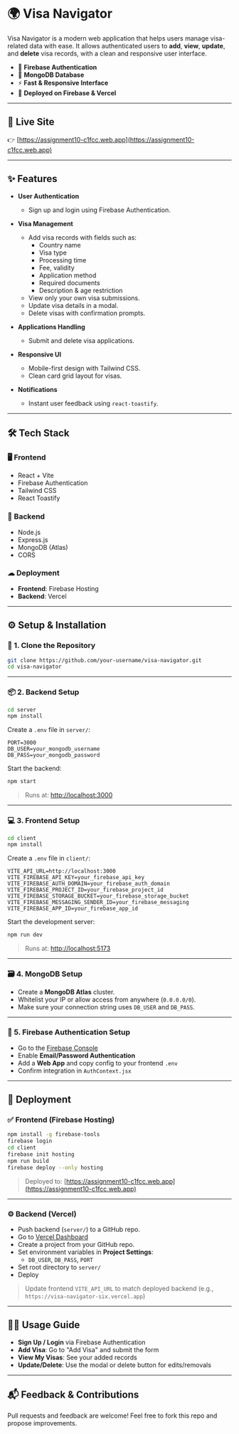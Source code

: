 # 🌍 Visa Navigator

Visa Navigator is a modern web application that helps users manage visa-related data with ease. It allows authenticated users to **add**, **view**, **update**, and **delete** visa records, with a clean and responsive user interface.

- 🔐 **Firebase Authentication**
- 📂 **MongoDB Database**
- ⚡ **Fast & Responsive Interface**
- 🚀 **Deployed on Firebase & Vercel**

---

## 🔗 Live Site

👉 [https://assignment10-c1fcc.web.app](https://assignment10-c1fcc.web.app)

---

## ✨ Features

- **User Authentication**
  - Sign up and login using Firebase Authentication.
- **Visa Management**

  - Add visa records with fields such as:
    - Country name
    - Visa type
    - Processing time
    - Fee, validity
    - Application method
    - Required documents
    - Description & age restriction
  - View only your own visa submissions.
  - Update visa details in a modal.
  - Delete visas with confirmation prompts.

- **Applications Handling**
  - Submit and delete visa applications.
- **Responsive UI**

  - Mobile-first design with Tailwind CSS.
  - Clean card grid layout for visas.

- **Notifications**
  - Instant user feedback using `react-toastify`.

---

## 🛠 Tech Stack

### 🖥 Frontend

- React + Vite
- Firebase Authentication
- Tailwind CSS
- React Toastify

### 🔧 Backend

- Node.js
- Express.js
- MongoDB (Atlas)
- CORS

### ☁ Deployment

- **Frontend**: Firebase Hosting
- **Backend**: Vercel

---

## ⚙️ Setup & Installation

### 🔁 1. Clone the Repository

```bash
git clone https://github.com/your-username/visa-navigator.git
cd visa-navigator
```

---

### 📦 2. Backend Setup

```bash
cd server
npm install
```

Create a `.env` file in `server/`:

```
PORT=3000
DB_USER=your_mongodb_username
DB_PASS=your_mongodb_password
```

Start the backend:

```bash
npm start
```

> Runs at: [http://localhost:3000](http://localhost:3000)

---

### 💻 3. Frontend Setup

```bash
cd client
npm install
```

Create a `.env` file in `client/`:

```env
VITE_API_URL=http://localhost:3000
VITE_FIREBASE_API_KEY=your_firebase_api_key
VITE_FIREBASE_AUTH_DOMAIN=your_firebase_auth_domain
VITE_FIREBASE_PROJECT_ID=your_firebase_project_id
VITE_FIREBASE_STORAGE_BUCKET=your_firebase_storage_bucket
VITE_FIREBASE_MESSAGING_SENDER_ID=your_firebase_messaging
VITE_FIREBASE_APP_ID=your_firebase_app_id
```

Start the development server:

```bash
npm run dev
```

> Runs at: [http://localhost:5173](http://localhost:5173)

---

### 🗃️ 4. MongoDB Setup

- Create a **MongoDB Atlas** cluster.
- Whitelist your IP or allow access from anywhere (`0.0.0.0/0`).
- Make sure your connection string uses `DB_USER` and `DB_PASS`.

---

### 🔐 5. Firebase Authentication Setup

- Go to the [Firebase Console](https://console.firebase.google.com/)
- Enable **Email/Password Authentication**
- Add a **Web App** and copy config to your frontend `.env`
- Confirm integration in `AuthContext.jsx`

---

## 🚀 Deployment

### ✅ Frontend (Firebase Hosting)

```bash
npm install -g firebase-tools
firebase login
cd client
firebase init hosting
npm run build
firebase deploy --only hosting
```

> Deployed to: [https://assignment10-c1fcc.web.app](https://assignment10-c1fcc.web.app)

---

### ⚙️ Backend (Vercel)

- Push backend (`server/`) to a GitHub repo.
- Go to [Vercel Dashboard](https://vercel.com/)
- Create a project from your GitHub repo.
- Set environment variables in **Project Settings**:
  - `DB_USER`, `DB_PASS`, `PORT`
- Set root directory to `server/`
- Deploy

> Update frontend `VITE_API_URL` to match deployed backend (e.g., `https://visa-navigator-six.vercel.app`)

---

## 👨‍💻 Usage Guide

- **Sign Up / Login** via Firebase Authentication
- **Add Visa**: Go to "Add Visa" and submit the form
- **View My Visas**: See your added records
- **Update/Delete**: Use the modal or delete button for edits/removals

---

## 📬 Feedback & Contributions

Pull requests and feedback are welcome! Feel free to fork this repo and propose improvements.
